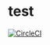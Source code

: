 # test

[![CircleCI](https://circleci.com/gh/ProblemSolver2/test.svg?style=svg)]((https://app.circleci.com/pipelines/github/ProblemSolver2/test?branch=circleci-project-setup))


